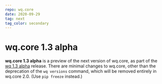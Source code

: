 ```yaml
---
repo: wq.core
date: 2020-09-29
tag: next
tag_color: secondary
---
```


# wq.core 1.3 alpha

**wq.core 1.3 alpha** is a preview of the next version of wq.core, as part of the [wq 1.3 alpha](./wq-1.3.0a1.md) release.  There are minimal changes to wq.core, other than the deprecation of the `wq versions` command, which will be removed entirely in wq.core 2.0.  (Use `pip freeze` instead.)
